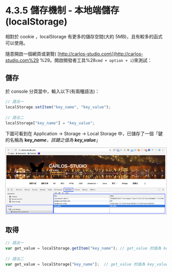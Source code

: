 # 4.3.5 儲存機制 - 本地端儲存\(localStorage\)

相對於 cookie ，localStorage 有更多的儲存空間\(大約 5MB\)，且有較多的函式可以使用。

隨意開啟一個網頁或瀏覽\( [http://carlos-studio.com\](http://carlos-studio.com%29 %29。開啟開發者工具%28`cmd + option + i`\)來測試：

## 儲存

於 console 分頁當中，輸入以下\(有兩種語法\)：

```js
// 語法一
localStorage.setItem("key_name", "key_value");

// 語法二
localStorage["key_name"] = "key_value";
```

下圖可看到在 Application → Storage → Local Storage 中，已儲存了一個「鍵的名稱為 **key\_**_**name**，該鍵之值為 **key\_value**_」

![](/assets/localstorage_1.png)

## 取得

```js
// 語法一
var get_value = localStorage.getItem("key_name"); // get_value 的值為 key_value

// 語法二
var get_value = localStorage["key_name"];  // get_value 的值為 key_value
```



